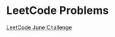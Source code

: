 # LeetCode Problems

[LeetCode June Challenge](https://github.com/rohitkumar-rk/Problem-Solving/blob/master/LeetCode/June%20Challenge/readme.md)
